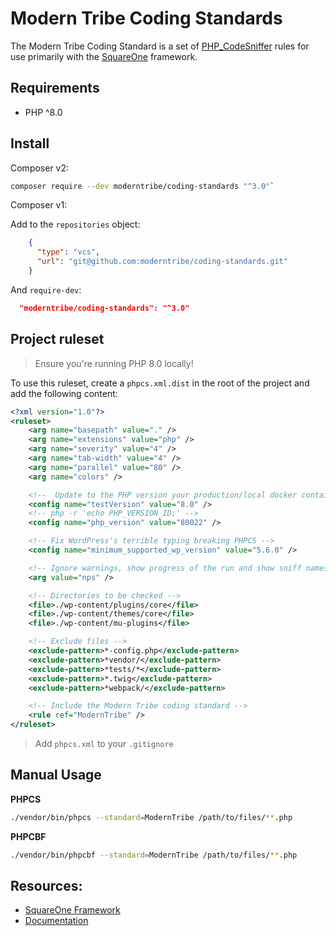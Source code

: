 # Modern Tribe Coding Standards

The Modern Tribe Coding Standard is a set of [PHP_CodeSniffer](https://github.com/squizlabs/PHP_CodeSniffer)
rules for use primarily with the [SquareOne](https://github.com/moderntribe/square-one) framework.

## Requirements

- PHP ^8.0

## Install

Composer v2:

```bash
composer require --dev moderntribe/coding-standards "^3.0"`
```

Composer v1:

Add to the `repositories` object:

```json
    {
      "type": "vcs",
      "url": "git@github.com:moderntribe/coding-standards.git"
    }
```

And `require-dev`:

```json
  "moderntribe/coding-standards": "^3.0"
```

## Project ruleset

> Ensure you're running PHP 8.0 locally!

To use this ruleset, create a `phpcs.xml.dist` in the root of the project and add the following content:

```xml
<?xml version="1.0"?>
<ruleset>
	<arg name="basepath" value="." />
	<arg name="extensions" value="php" />
	<arg name="severity" value="4" />
	<arg name="tab-width" value="4" />
	<arg name="parallel" value="80" />
	<arg name="colors" />

	<!--  Update to the PHP version your production/local docker container runs on -->
	<config name="testVersion" value="8.0" />
	<!-- php -r 'echo PHP_VERSION_ID;' -->
	<config name="php_version" value="80022" />

	<!-- Fix WordPress's terrible typing breaking PHPCS -->
	<config name="minimum_supported_wp_version" value="5.6.0" />

	<!-- Ignore warnings, show progress of the run and show sniff names -->
	<arg value="nps" />

	<!-- Directories to be checked -->
	<file>./wp-content/plugins/core</file>
	<file>./wp-content/themes/core</file>
	<file>./wp-content/mu-plugins</file>

	<!-- Exclude files -->
	<exclude-pattern>*-config.php</exclude-pattern>
	<exclude-pattern>*vendor/</exclude-pattern>
	<exclude-pattern>*tests/*</exclude-pattern>
	<exclude-pattern>*.twig</exclude-pattern>
	<exclude-pattern>*webpack/</exclude-pattern>

	<!-- Include the Modern Tribe coding standard -->
	<rule ref="ModernTribe" />
</ruleset>
```

> Add `phpcs.xml` to your `.gitignore`

## Manual Usage

**PHPCS**
```bash
./vendor/bin/phpcs --standard=ModernTribe /path/to/files/**.php
```

**PHPCBF**
```bash
./vendor/bin/phpcbf --standard=ModernTribe /path/to/files/**.php
```

## Resources:

- [SquareOne Framework](https://github.com/moderntribe/square-one)
- [Documentation](https://github.com/moderntribe/square-one/blob/main/docs/tooling/phpcs.md)
